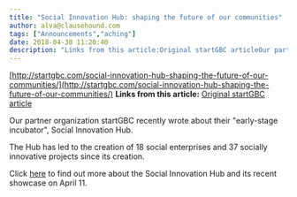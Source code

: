 ```yaml
---
title: "Social Innovation Hub: shaping the future of our communities"
author: alva@clausehound.com
tags: ["Announcements","aching"]
date: 2018-04-30 11:20:40
description: "Links from this article:Original startGBC articleOur partner organization startGBC recently wrote about their 'early-stage incubator', Social Inno..."
---
```


[http://startgbc.com/social-innovation-hub-shaping-the-future-of-our-communities/](http://startgbc.com/social-innovation-hub-shaping-the-future-of-our-communities/)
**Links from this article:**
[Original startGBC article](http://startgbc.com/social-innovation-hub-shaping-the-future-of-our-communities/)

Our partner organization startGBC recently wrote about their "early-stage incubator", Social Innovation Hub.

The Hub has led to the creation of 18 social enterprises and 37 socially innovative projects since its creation.

Click [here](http://startgbc.com/social-innovation-hub-shaping-the-future-of-our-communities/) to find out more about the Social Innovation Hub and its recent showcase on April 11.